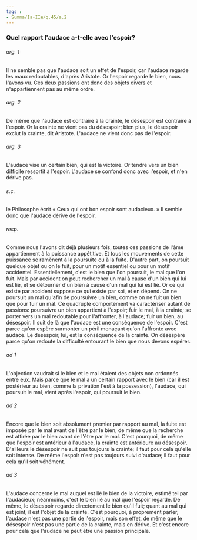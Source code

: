 ```yaml
---
tags : 
- Summa/Ia-IIæ/q.45/a.2
---
```


### Quel rapport l'audace a-t-elle avec l'espoir?

###### arg. 1
Il ne semble pas que l'audace soit un effet de l'espoir, car l'audace regarde les maux redoutables, d'après Aristote. Or l'espoir regarde le bien, nous l'avons vu. Ces deux passions ont donc des objets divers et n'appartiennent pas au même ordre. 

###### arg. 2
De même que l'audace est contraire à la crainte, le désespoir est contraire à l'espoir. Or la crainte ne vient pas du désespoir; bien plus, le désespoir exclut la crainte, dit Aristote. L'audace ne vient donc pas de l'espoir. 

###### arg. 3
L'audace vise un certain bien, qui est la victoire. Or tendre vers un bien difficile ressortit à l'espoir. L'audace se confond donc avec l'espoir, et n'en dérive pas. 

###### s.c.
le Philosophe écrit « Ceux qui ont bon espoir sont audacieux. » Il semble donc que l'audace dérive de l'espoir. 

###### resp.
Comme nous l'avons dit déjà plusieurs fois, toutes ces passions de l'âme appartiennent à la puissance appétitive. Et tous les mouvements de cette puissance se ramènent à la poursuite ou à la fuite. D'autre part, on poursuit quelque objet ou on le fuit, pour un motif essentiel ou pour un motif accidentel. Essentiellement, c'est le bien que l'on poursuit, le mal que l'on fuit. Mais par accident on peut rechercher un mal à cause d'un bien qui lui est lié, et se détourner d'un bien à cause d'un mal qui lui est lié. Or ce qui existe par accident suppose ce qui existe par soi, et en dépend. On ne poursuit un mal qu'afin de poursuivre un bien, comme on ne fuit un bien que pour fuir un mal. Ce quadruple comportement va caractériser autant de passions: poursuivre un bien appartient à l'espoir; fuir le mal, à la crainte; se porter vers un mal redoutable pour l'affronter, à l'audace; fuir un bien, au désespoir. Il suit de là que l'audace est une conséquence de l'espoir. C'est parce qu'on espère surmonter un péril menaçant qu'on l'affronte avec audace. Le désespoir, lui, est la conséquence de la crainte. On désespère parce qu'on redoute la difficulté entourant le bien que nous devons espérer. 

###### ad 1
L'objection vaudrait si le bien et le mal étaient des objets non ordonnés entre eux. Mais parce que le mal a un certain rapport avec le bien (car il est postérieur au bien, comme la privation l'est à la possession), l'audace, qui poursuit le mal, vient après l'espoir, qui poursuit le bien. 

###### ad 2
Encore que le bien soit absolument premier par rapport au mal, la fuite est imposée par le mal avant de l'être par le bien, de même que la recherche est attirée par le bien avant de l'être par le mal. C'est pourquoi, de même que l'espoir est antérieur à l'audace, la crainte est antérieure au désespoir. D'ailleurs le désespoir ne suit pas toujours la crainte; il faut pour cela qu'elle soit intense. De même l'espoir n'est pas toujours suivi d'audace; il faut pour cela qu'il soit véhément. 

###### ad 3
L'audace concerne le mal auquel est lié le bien de la victoire, estimé tel par l'audacieux; néanmoins, c'est le bien lié au mal que l'espoir regarde. De même, le désespoir regarde directement le bien qu'il fuit; quant au mal qui est joint, il est l'objet de la crainte. C'est pourquoi, à proprement parler, l'audace n'est pas une partie de l'espoir, mais son effet, de même que le désespoir n'est pas une partie de la crainte, mais en dérive. Et c'est encore pour cela que l'audace ne peut être une passion principale. 

